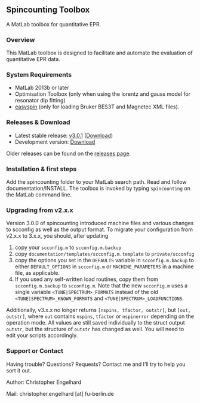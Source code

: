 ## Spincounting Toolbox

A MatLab toolbox for quantitative EPR.

### Overview
This MatLab toolbox is designed to facilitate and automate the evaluation of quantitative EPR data.

### System Requirements
 * MatLab 2013b or later
 * Optimisation Toolbox (only when using the lorentz and gauss model for resonator dip fitting)
 * [easyspin](http://easyspin.org) (only for loading Bruker BES3T and Magnetec XML files).

### Releases & Download

 * Latest stable release: [v3.0.1](https://github.com/lcts/spincounting/releases/latest) ([Download](https://github.com/lcts/spincounting/archive/v3.0.1.zip))
 * Development version: [Download](https://github.com/lcts/spincounting/archive/master.zip)

Older releases can be found on the [releases page](https://github.com/lcts/spincounting/releases).

### Installation & first steps
Add the spincounting folder to your MatLab search path. Read and follow documentation/INSTALL. The toolbox is invoked by typing `spincounting` on the MatLab command line.

### Upgrading from v2.x.x
Version 3.0.0 of spincounting introduced machine files and various changes to scconfig as well as the output format. To migrate your configuration from v2.x.x to 3.x.x, you should, after updating

 1. copy your `scconfig.m` to `scconfig.m.backup`
 2. copy `documentation/templates/scconfig.m.template` to `private/scconfig`
 3. copy the options you set in the `DEFAULTS` variable in `scconfig.m.backup` to either `DEFAULT_OPTIONS` in `scconfig.m` or `MACHINE_PARAMETERS` in a machine file, as applicable.
 4. If you used any self-written load routines, copy them from `scconfig.m.backup` to `scconfig.m`. Note that the new `scconfig.m` uses a single variable `<TUNE|SPECTRUM>_FORMATS` instead of the old `<TUNE|SPECTRUM>_KNOWN_FORMATS` and `<TUNE|SPECTRUM>_LOADFUNCTIONS`.

Additionally, v3.x.x no longer returns `[nspins, tfactor, outstr]`, but `[out, outstr]`, where `out` contains `nspins`, `tfactor` or `nspinerror` depending on the operation mode. All values are still saved individually to the struct output `outstr`, but the structure of `outstr` has changed as well. You will need to
edit your scripts accordingly.

### Support or Contact
Having trouble? Questions? Requests? Contact me and I’ll try to help you sort it out.

Author: Christopher Engelhard

Mail: christopher.engelhard [at] fu-berlin.de
